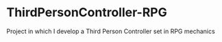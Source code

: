 # ThirdPersonController-RPG
Project in which I develop a Third Person Controller set in RPG mechanics
